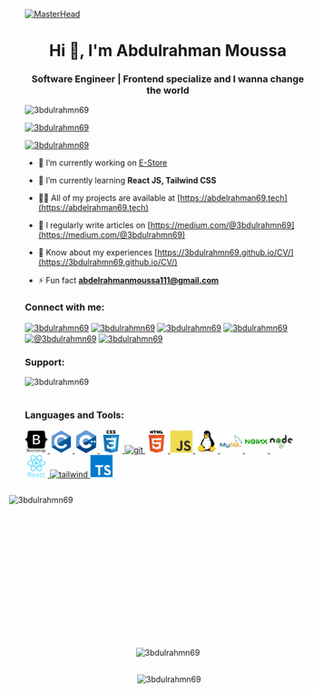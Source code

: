 [![MasterHead](https://camo.githubusercontent.com/775ed67e1d46c9534c3cb9a4694edf0603b1436a7e3e15891d3c327733fc26b6/68747470733a2f2f7777772e61756469656e6365706c616e65742e636f6d2f726f6f742f74656d706c6174652f312f2f696d616765732f7765622d646576656c6f706d656e742e676966)](https://abdelrahman69.tech)

<h1 align="center">Hi 👋, I'm Abdulrahman Moussa</h1>
<h3 align="center">Software Engineer | Frontend specialize and I wanna change the world</h3>

<p align="left"> <img src="https://komarev.com/ghpvc/?username=3bdulrahmn69&label=Profile%20views&color=0e75b6&style=flat" alt="3bdulrahmn69" /> </p>

<p align="left"> <a href="https://github.com/ryo-ma/github-profile-trophy"><img src="https://github-profile-trophy.vercel.app/?username=3bdulrahmn69" alt="3bdulrahmn69" /></a> </p>

<p align="left"> <a href="https://twitter.com/3bdulrahmn69" target="blank"><img src="https://img.shields.io/twitter/follow/3bdulrahmn69?logo=twitter&style=for-the-badge" alt="3bdulrahmn69" /></a> </p>

- 🔭 I’m currently working on [E-Store](https://github.com/3bdulrahmn69/Estore)

- 🌱 I’m currently learning **React JS, Tailwind CSS**

- 👨‍💻 All of my projects are available at [https://abdelrahman69.tech](https://abdelrahman69.tech)

- 📝 I regularly write articles on [https://medium.com/@3bdulrahmn69](https://medium.com/@3bdulrahmn69)

- 📄 Know about my experiences [https://3bdulrahmn69.github.io/CV/](https://3bdulrahmn69.github.io/CV/)

- ⚡ Fun fact **abdelrahmanmoussa111@gmail.com**

<h3 align="left">Connect with me:</h3>
<p align="left">
<a href="https://twitter.com/3bdulrahmn69" target="blank"><img align="center" src="https://raw.githubusercontent.com/rahuldkjain/github-profile-readme-generator/master/src/images/icons/Social/twitter.svg" alt="3bdulrahmn69" height="30" width="40" /></a>
<a href="https://linkedin.com/in/3bdulrahmn69" target="blank"><img align="center" src="https://raw.githubusercontent.com/rahuldkjain/github-profile-readme-generator/master/src/images/icons/Social/linked-in-alt.svg" alt="3bdulrahmn69" height="30" width="40" /></a>
<a href="https://fb.com/3bdulrahmn69" target="blank"><img align="center" src="https://raw.githubusercontent.com/rahuldkjain/github-profile-readme-generator/master/src/images/icons/Social/facebook.svg" alt="3bdulrahmn69" height="30" width="40" /></a>
<a href="https://instagram.com/3bdulrahmn69" target="blank"><img align="center" src="https://raw.githubusercontent.com/rahuldkjain/github-profile-readme-generator/master/src/images/icons/Social/instagram.svg" alt="3bdulrahmn69" height="30" width="40" /></a>
<a href="https://medium.com/@3bdulrahmn69" target="blank"><img align="center" src="https://raw.githubusercontent.com/rahuldkjain/github-profile-readme-generator/master/src/images/icons/Social/medium.svg" alt="@3bdulrahmn69" height="30" width="40" /></a>
<a href="https://www.youtube.com/c/3bdulrahmn69" target="blank"><img align="center" src="https://raw.githubusercontent.com/rahuldkjain/github-profile-readme-generator/master/src/images/icons/Social/youtube.svg" alt="3bdulrahmn69" height="30" width="40" /></a>
</p>

<h3 align="left">Support:</h3>
<p><a href="https://www.buymeacoffee.com/3bdulrahmn69"> <img align="left" src="https://cdn.buymeacoffee.com/buttons/v2/default-yellow.png" height="50" width="210" alt="3bdulrahmn69" /></a></p><br><br>

<h3 align="left">Languages and Tools:</h3>
<p align="left"> <a href="https://getbootstrap.com" target="_blank" rel="noreferrer"> <img src="https://raw.githubusercontent.com/devicons/devicon/master/icons/bootstrap/bootstrap-plain-wordmark.svg" alt="bootstrap" width="40" height="40"/> </a> <a href="https://www.cprogramming.com/" target="_blank" rel="noreferrer"> <img src="https://raw.githubusercontent.com/devicons/devicon/master/icons/c/c-original.svg" alt="c" width="40" height="40"/> </a> <a href="https://www.w3schools.com/cpp/" target="_blank" rel="noreferrer"> <img src="https://raw.githubusercontent.com/devicons/devicon/master/icons/cplusplus/cplusplus-original.svg" alt="cplusplus" width="40" height="40"/> </a> <a href="https://www.w3schools.com/css/" target="_blank" rel="noreferrer"> <img src="https://raw.githubusercontent.com/devicons/devicon/master/icons/css3/css3-original-wordmark.svg" alt="css3" width="40" height="40"/> </a> <a href="https://git-scm.com/" target="_blank" rel="noreferrer"> <img src="https://www.vectorlogo.zone/logos/git-scm/git-scm-icon.svg" alt="git" width="40" height="40"/> </a> <a href="https://www.w3.org/html/" target="_blank" rel="noreferrer"> <img src="https://raw.githubusercontent.com/devicons/devicon/master/icons/html5/html5-original-wordmark.svg" alt="html5" width="40" height="40"/> </a> <a href="https://developer.mozilla.org/en-US/docs/Web/JavaScript" target="_blank" rel="noreferrer"> <img src="https://raw.githubusercontent.com/devicons/devicon/master/icons/javascript/javascript-original.svg" alt="javascript" width="40" height="40"/> </a> <a href="https://www.linux.org/" target="_blank" rel="noreferrer"> <img src="https://raw.githubusercontent.com/devicons/devicon/master/icons/linux/linux-original.svg" alt="linux" width="40" height="40"/> </a> <a href="https://www.mysql.com/" target="_blank" rel="noreferrer"> <img src="https://raw.githubusercontent.com/devicons/devicon/master/icons/mysql/mysql-original-wordmark.svg" alt="mysql" width="40" height="40"/> </a> <a href="https://www.nginx.com" target="_blank" rel="noreferrer"> <img src="https://raw.githubusercontent.com/devicons/devicon/master/icons/nginx/nginx-original.svg" alt="nginx" width="40" height="40"/> </a> <a href="https://nodejs.org" target="_blank" rel="noreferrer"> <img src="https://raw.githubusercontent.com/devicons/devicon/master/icons/nodejs/nodejs-original-wordmark.svg" alt="nodejs" width="40" height="40"/> </a> <a href="https://reactjs.org/" target="_blank" rel="noreferrer"> <img src="https://raw.githubusercontent.com/devicons/devicon/master/icons/react/react-original-wordmark.svg" alt="react" width="40" height="40"/> </a> <a href="https://tailwindcss.com/" target="_blank" rel="noreferrer"> <img src="https://www.vectorlogo.zone/logos/tailwindcss/tailwindcss-icon.svg" alt="tailwind" width="40" height="40"/> </a> <a href="https://www.typescriptlang.org/" target="_blank" rel="noreferrer"> <img src="https://raw.githubusercontent.com/devicons/devicon/master/icons/typescript/typescript-original.svg" alt="typescript" width="40" height="40"/> </a> </p>

<div style="display:flex; flex-direction: column; justify-content: center; align-items: center;">
<p><img align="center" src="https://github-readme-stats.vercel.app/api/top-langs?username=3bdulrahmn69&show_icons=true&locale=en&layout=compact" alt="3bdulrahmn69" width="560" height="240" style="display:block;" /></p>
<p><img align="center" src="https://github-readme-streak-stats.herokuapp.com/?user=3bdulrahmn69&" alt="3bdulrahmn69" width="560" height="240" /></p>
<p>&nbsp;<img align="center" src="https://github-readme-stats.vercel.app/api?username=3bdulrahmn69&show_icons=true&locale=en" alt="3bdulrahmn69" width="560" height="240" /></p>

</div>
